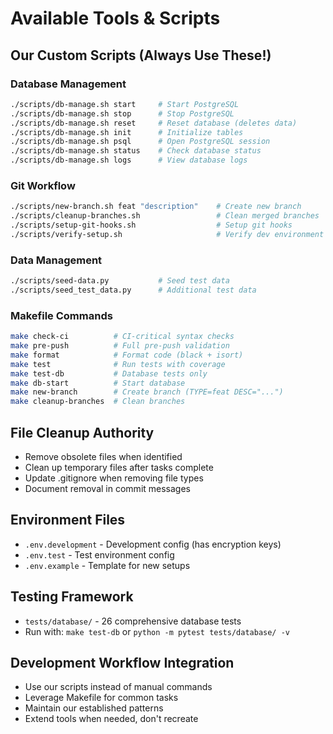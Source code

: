 # Available Tools & Scripts

## Our Custom Scripts (Always Use These!)

### Database Management
```bash
./scripts/db-manage.sh start     # Start PostgreSQL
./scripts/db-manage.sh stop      # Stop PostgreSQL  
./scripts/db-manage.sh reset     # Reset database (deletes data)
./scripts/db-manage.sh init      # Initialize tables
./scripts/db-manage.sh psql      # Open PostgreSQL session
./scripts/db-manage.sh status    # Check database status
./scripts/db-manage.sh logs      # View database logs
```

### Git Workflow
```bash
./scripts/new-branch.sh feat "description"    # Create new branch
./scripts/cleanup-branches.sh                 # Clean merged branches
./scripts/setup-git-hooks.sh                  # Setup git hooks
./scripts/verify-setup.sh                     # Verify dev environment
```

### Data Management
```bash
./scripts/seed-data.py           # Seed test data
./scripts/seed_test_data.py      # Additional test data
```

### Makefile Commands
```bash
make check-ci          # CI-critical syntax checks
make pre-push          # Full pre-push validation
make format            # Format code (black + isort)
make test              # Run tests with coverage
make test-db           # Database tests only
make db-start          # Start database
make new-branch        # Create branch (TYPE=feat DESC="...")
make cleanup-branches  # Clean branches
```

## File Cleanup Authority
- Remove obsolete files when identified
- Clean up temporary files after tasks complete
- Update .gitignore when removing file types
- Document removal in commit messages

## Environment Files
- `.env.development` - Development config (has encryption keys)
- `.env.test` - Test environment config
- `.env.example` - Template for new setups

## Testing Framework
- `tests/database/` - 26 comprehensive database tests
- Run with: `make test-db` or `python -m pytest tests/database/ -v`

## Development Workflow Integration
- Use our scripts instead of manual commands
- Leverage Makefile for common tasks
- Maintain our established patterns
- Extend tools when needed, don't recreate